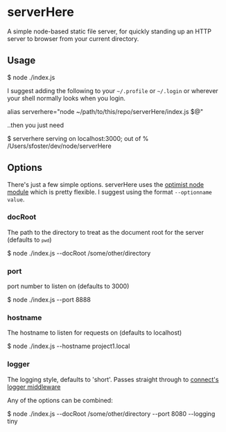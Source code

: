 serverHere
==========

A simple node-based static file server, for quickly standing up an HTTP server to browser from your current directory.

Usage
-----

  $ node ./index.js 

I suggest adding the following to your <code>~/.profile</code> or  <code>~/.login</code> or wherever your shell normally looks when you login.

  alias serverhere="node ~/path/to/this/repo/serverHere/index.js $@"

..then you just need

  $ serverhere
  serving on localhost:3000; out of % /Users/sfoster/dev/node/serverHere

Options
-------

There's just a few simple options. serverHere uses the [optimist node module](https://github.com/substack/node-optimist) which is pretty flexible. I suggest using the format <code>--optionname value</code>.

### docRoot

The path to the directory to treat as the document root for the server (defaults to <code>`pwd`</code>)

  $ node ./index.js --docRoot /some/other/directory
  
### port

port number to listen on (defaults to 3000) 

  $ node ./index.js --port 8888

### hostname

The hostname to listen for requests on (defaults to localhost)

  $ node ./index.js --hostname project1.local
  
### logger

The logging style, defaults to 'short'. Passes straight through to [connect's logger middleware](http://www.senchalabs.org/connect/logger.html)

Any of the options can be combined: 

  $ node ./index.js --docRoot /some/other/directory --port 8080 --logging tiny

